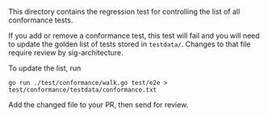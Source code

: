 This directory contains the regression test for controlling the list of all
conformance tests.

If you add or remove a conformance test, this test will fail and you will need
to update the golden list of tests stored in `testdata/`.  Changes to that file
require review by sig-architecture.

To update the list, run

```console
go run ./test/conformance/walk.go test/e2e > test/conformance/testdata/conformance.txt
```

Add the changed file to your PR, then send for review.
